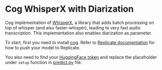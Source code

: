 # Cog WhisperX with Diarization

Cog implementation of [WhisperX](https://github.com/m-bain/whisperX), a library that adds batch processing on top of whisper (and also faster-whisper), leading to very fast audio transcription. This implementation also enables diarization as parameter.

To start, first you need to install [cog](https://github.com/replicate/cog#prerequisites). Refer to [Replicate documentation](https://replicate.com/docs/guides/push-a-model) for how to push your model to Replicate.

You also need to find your [HuggingFace token](https://huggingface.co/settings/tokens) and replace the placeholder under `setup` function in [predict.py](https://github.com/Techming/cog-whisperx-diarization/blob/main/predict.py) file.
